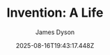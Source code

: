 ---
title: "Invention: A Life"
date: "2025-08-16T19:43:17.448Z"
author: "James Dyson"
read_year: "NO"
recommendation: '3'
url: /bookshelf/invention-a-life
---